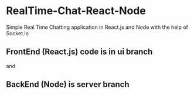 # RealTime-Chat-React-Node
Simple Real Time Chatting application in React.js and Node with the help of Socket.io


## FrontEnd (React.js) code is in **ui** branch 
and 
## BackEnd (Node) is **server** branch
